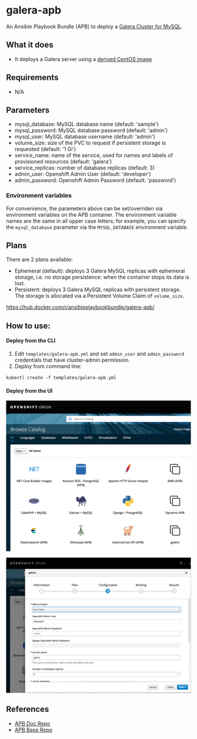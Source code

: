 galera-apb
===============

An Ansible Playbook Bundle (APB) to deploy a [Galera Cluster for MySQL](http://galeracluster.com).

## What it does
* It deploys a Galera server using a [derived CentOS image](https://github.com/beekhof/galera-container/blob/master/Dockerfile)

## Requirements
* N/A

## Parameters

* mysql_database: MySQL database name (default: 'sample')
* mysql_password: MySQL database password (default: 'admin')
* mysql_user: MySQL database username (default: 'admin')
* volume_size: size of the PVC to request if persistent storage is requested (default: '1 Gi')
* service_name: name of the service, used for names and labels of provisioned resources (default: 'galera')
* service_replicas: number of database replicas (default: 3)
* admin_user: Openshift Admin User (default: 'developer')
* admin_password: Openshift Admin Password (default: 'password')

### Environment variables

For convenience, the parameters above can be set/overriden via environment variables on the APB container. The environment variable names are the same in all upper case letters; for example, you can specify the `mysql_database` parameter via the `MYSQL_DATABASE` environment variable.

## Plans

There are 2 plans available:

* Ephemeral (default): deploys 3 Galera MySQL replicas with ephemeral storage, i.e. no storage persistence: when the container stops its data is lost.
* Persistent: deploys 3 Galera MySQL replicas with persistent storage. The storage is allocated via a Persistent Volume Claim of `volume_size`.


https://hub.docker.com/r/ansibleplaybookbundle/galera-apb/

## How to use:

#### Deploy from the CLI

1) Edit ```templates/galera-apb.yml``` and set ```admin_user``` and ```admin_password``` credentials that have cluster-admin permission.
2) Deploy from command line:

```
kubectl create -f templates/galera-apb.yml
```

#### Deploy from the UI

![Screenshot](images/galera-1.png)


![Screenshot](images/galera-2.png)

## References

- [APB Doc Repo](https://github.com/ansibleplaybookbundle/ansible-playbook-bundle)
- [APB Base Repo](https://github.com/ansibleplaybookbundle/apb-base)
